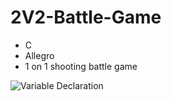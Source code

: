 # 2V2-Battle-Game
* C
* Allegro
* 1 on 1 shooting battle game

![Variable Declaration](/img/1.png)

